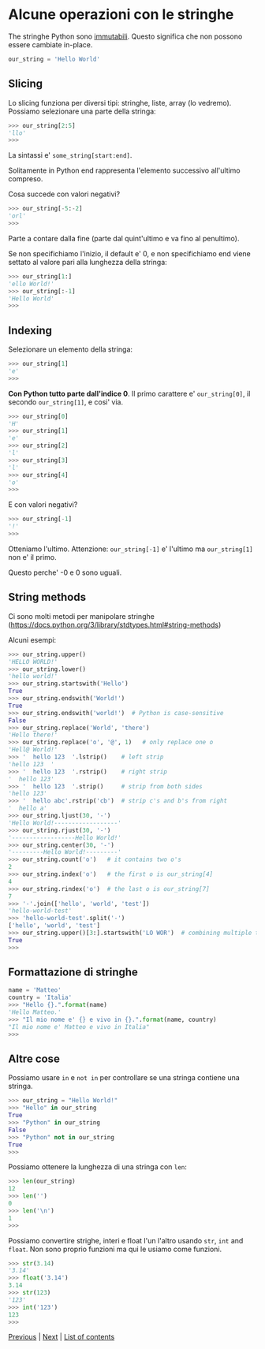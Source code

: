 # Alcune operazioni con le stringhe


The stringhe Python sono [immutabili](https://docs.python.org/3/glossary.html#term-immutable).
Questo significa che non possono essere cambiate in-place.

```python
our_string = 'Hello World'
```

## Slicing
Lo slicing funziona per diversi tipi: stringhe, liste, array (lo vedremo).
Possiamo selezionare una parte della stringa:

```python
>>> our_string[2:5]
'llo'
>>>
```

La sintassi e' `some_string[start:end]`.

Solitamente in Python end rappresenta l'elemento successivo all'ultimo compreso.

Cosa succede con valori negativi?
```python
>>> our_string[-5:-2]
'orl'
>>>
```

Parte a contare dalla fine (parte dal quint'ultimo e va fino al penultimo).

Se non specifichiamo l'inizio, il default e' 0, e non specifichiamo end viene settato al valore pari alla lunghezza della stringa:

```python
>>> our_string[1:]
'ello World!'
>>> our_string[:-1]
'Hello World'
>>>
```

## Indexing
Selezionare un elemento della stringa:

```python
>>> our_string[1]
'e'
>>>
```
**Con Python tutto parte dall'indice 0**. Il primo carattere e' `our_string[0]`, il secondo `our_string[1]`, e cosi' via.

```python
>>> our_string[0]
'H'
>>> our_string[1]
'e'
>>> our_string[2]
'l'
>>> our_string[3]
'l'
>>> our_string[4]
'o'
>>>
```

E con valori negativi?

```python
>>> our_string[-1]
'!'
>>>
```

Otteniamo l'ultimo. Attenzione: `our_string[-1]` e' l'ultimo ma `our_string[1]` non e' il primo.

Questo perche' -0 e 0 sono uguali.

## String methods

Ci sono molti metodi per manipolare stringhe (https://docs.python.org/3/library/stdtypes.html#string-methods)

Alcuni esempi:
```python
>>> our_string.upper()
'HELLO WORLD!'
>>> our_string.lower()
'hello world!'
>>> our_string.startswith('Hello')
True
>>> our_string.endswith('World!')
True
>>> our_string.endswith('world!')  # Python is case-sensitive
False
>>> our_string.replace('World', 'there')
'Hello there!'
>>> our_string.replace('o', '@', 1)   # only replace one o
'Hell@ World!'
>>> '  hello 123  '.lstrip()    # left strip
'hello 123  '
>>> '  hello 123  '.rstrip()    # right strip
'  hello 123'
>>> '  hello 123  '.strip()     # strip from both sides
'hello 123'
>>> '  hello abc'.rstrip('cb')  # strip c's and b's from right
'  hello a'
>>> our_string.ljust(30, '-')
'Hello World!------------------'
>>> our_string.rjust(30, '-')
'------------------Hello World!'
>>> our_string.center(30, '-')
'---------Hello World!---------'
>>> our_string.count('o')   # it contains two o's
2
>>> our_string.index('o')   # the first o is our_string[4]
4
>>> our_string.rindex('o')  # the last o is our_string[7]
7
>>> '-'.join(['hello', 'world', 'test'])
'hello-world-test'
>>> 'hello-world-test'.split('-')
['hello', 'world', 'test']
>>> our_string.upper()[3:].startswith('LO WOR')  # combining multiple things
True
>>>
```

## Formattazione di stringhe



```python
name = 'Matteo'
country = 'Italia'
>>> "Hello {}.".format(name)
'Hello Matteo.'
>>> "Il mio nome e' {} e vivo in {}.".format(name, country)
"Il mio nome e' Matteo e vivo in Italia"
>>>
```


## Altre cose

Possiamo usare `in` e `not in` per controllare se una stringa contiene una stringa.

```python
>>> our_string = "Hello World!"
>>> "Hello" in our_string
True
>>> "Python" in our_string
False
>>> "Python" not in our_string
True
>>>
```

Possiamo ottenere la lunghezza di una stringa con `len`:

```python
>>> len(our_string)
12
>>> len('')    
0
>>> len('\n')   
1
>>>
```

Possiamo convertire strighe, interi e float l'un l'altro usando `str`, `int` and `float`. Non sono proprio funzioni ma qui le usiamo come funzioni.

```python
>>> str(3.14)
'3.14'
>>> float('3.14')
3.14
>>> str(123)
'123'
>>> int('123')
123
>>>
```

[Previous](if.md) | [Next](lists-and-tuples.md) |
[List of contents](../README.md#basics)
